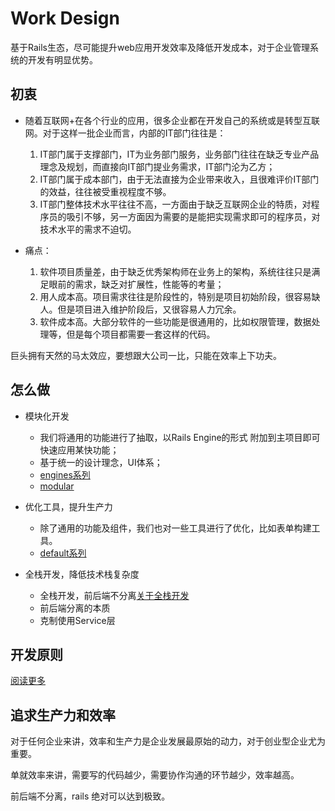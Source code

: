 # Work Design

基于Rails生态，尽可能提升web应用开发效率及降低开发成本，对于企业管理系统的开发有明显优势。

## 初衷

* 随着互联网+在各个行业的应用，很多企业都在开发自己的系统或是转型互联网。对于这样一批企业而言，内部的IT部门往往是：

  1. IT部门属于支撑部门，IT为业务部门服务，业务部门往往在缺乏专业产品理念及规划，而直接向IT部门提业务需求，IT部门沦为乙方；
  2. IT部门属于成本部门，由于无法直接为企业带来收入，且很难评价IT部门的效益，往往被受重视程度不够。
  3. IT部门整体技术水平往往不高，一方面由于缺乏互联网企业的特质，对程序员的吸引不够，另一方面因为需要的是能把实现需求即可的程序员，对技术水平的需求不迫切。

* 痛点：
  1. 软件项目质量差，由于缺乏优秀架构师在业务上的架构，系统往往只是满足眼前的需求，缺乏对扩展性，性能等的考量；
  2. 用人成本高。项目需求往往是阶段性的，特别是项目初始阶段，很容易缺人。但是项目进入维护阶段后，又很容易人力冗余。
  3. 软件成本高。大部分软件的一些功能是很通用的，比如权限管理，数据处理等，但是每个项目都需要一套这样的代码。

巨头拥有天然的马太效应，要想跟大公司一比，只能在效率上下功夫。


## 怎么做

* 模块化开发
  * 我们将通用的功能进行了抽取，以Rails Engine的形式 附加到主项目即可快速应用某快功能；
  * 基于统一的设计理念，UI体系；
  * [engines系列](blogs/engines.md)
  * [modular](blogs/modular.md)

* 优化工具，提升生产力
  * 除了通用的功能及组件，我们也对一些工具进行了优化，比如表单构建工具。
  * [default系列](blogs/default.md)

* 全栈开发，降低技术栈复杂度
  * 全栈开发，前后端不分离[关于全栈开发](blogs/full_stack.md)
  * 前后端分离的本质
  * 克制使用Service层 [](blogs/concern.md)

## 开发原则

[阅读更多](blogs/rule.md)

## 追求生产力和效率

对于任何企业来讲，效率和生产力是企业发展最原始的动力，对于创业型企业尤为重要。

单就效率来讲，需要写的代码越少，需要协作沟通的环节越少，效率越高。

前后端不分离，rails 绝对可以达到极致。

